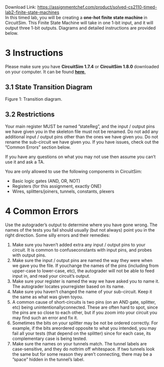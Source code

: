 Download Link: https://assignmentchef.com/product/solved-cs2110-timed-lab2-finite-state-machines
<br>
In this timed lab, you will be creating a <strong>one-hot finite state machine </strong>in CircuitSim. This Finite State Machine will take in one 1-bit input, and it will output three 1-bit outputs. Diagrams and detailed instructions are provided below.

<h1><a name="_Toc3706"></a>3           Instructions</h1>

Please make sure you have <strong>CircuitSim 1.7.4 </strong>or <strong>CircuitSim 1.8.0 </strong>downloaded on your computer. It can be found <a href="https://www.roiatalla.com/public/CircuitSim/"><strong>here</strong></a><a href="https://www.roiatalla.com/public/CircuitSim/">.</a>

<h2><a name="_Toc3707"></a>3.1         State Transition Diagram</h2>

Figure 1: Transition diagram.

<h2><a name="_Toc3708"></a>3.2         Restrictions</h2>

Your main register MUST be named ”stateReg”, and the input / output pins we have given you in the skeleton file must not be renamed. Do not add any additional input / output pins other than the ones we have given you. Do not rename the sub-circuit we have given you. If you have issues, check out the ”Common Errors” section below.

If you have any questions on what you may not use then assume you can’t use it and ask a TA.

You are only allowed to use the following components in CircuitSim:

<ul>

 <li>Basic logic gates (AND, OR, NOT)</li>

 <li>Registers (for this assignment, exactly ONE)</li>

 <li>Wires, splitters/joiners, tunnels, constants, plexers</li>

</ul>

<h1><a name="_Toc3709"></a>4           Common Errors</h1>

Use the autograder’s output to determine where you have gone wrong. The names of the tests you fail should usually (but not always) point you in the right direction. Some silly errors and their remedies:

<ol>

 <li>Make sure you haven’t added extra any input / output pins to your circuit. It is common to confuseconstants with input pins, and probes with output pins.</li>

 <li>Make sure the input / output pins are named the way they were when we gave you the file. If youchange the names of the pins (including from upper-case to lower-case, etc), the autograder will not be able to feed input in, and read your circuit’s output.</li>

 <li>Make sure your register is named the way we have asked you to name it. The autograder locates yourregister based on its name.</li>

 <li>Make sure you haven’t changed the name of your sub-circuit. Keep it the same as what was given toyou.</li>

 <li>A common cause of short-circuits is two pins (on an AND gate, splitter, etc) being unintentionallyconnected. These are often hard to spot, since the pins are so close to each other, but if you zoom into your circuit you may find such an error and fix it.</li>

 <li>Sometimes the bits on your splitter may be not be ordered correctly. For example, if the bits areordered opposite to what you intended, you may fail all your tests (that depend on the splitter) since for each case, its complementary case is being tested.</li>

 <li>Make sure the names on your tunnels match. The tunnel labels are case-sensitive, and they do nottrim off whitespace. If two tunnels look the same but for some reason they aren’t connecting, there may be a ”space” hidden in the tunnel’s label.</li>

</ol>